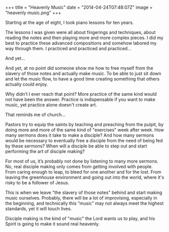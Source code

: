 +++
title = "Heavenly Music"
date = "2014-04-24T07:48:07Z"
image = "heavenly music.png"
+++

Starting at the age of eight, I took piano lessons for ten years.

The lessons I was given were all about fingerings and techniques, about reading the notes and then playing more and more complex pieces. I did my best to practice these advanced compositions and somehow labored my way through them. I practiced and practiced and practiced...

And yet...

And yet, at no point did someone show me how to free myself from the slavery of those notes and actually make music. To be able to just sit down and let the music flow, to have a good time creating something that others actually could enjoy.

Why didn’t I ever reach that point? More practice of the same kind would not have been the answer. Practice is indispensable if you want to make music, yet practice alone doesn't create art.

That reminds me of church...

Pastors try to equip the saints by teaching and preaching from the pulpit, by doing more and more of the same kind of "exercises" week after week. How many sermons does it take to make a disciple? And how many sermons would be necessary to eventually free a disciple from the need of being fed by these sermons? When will a disciple be able to step out and start performing the art of disciple making?

For most of us, it’s probably not done by listening to many more sermons. No, real disciple making only comes from getting involved with people. From caring enough to leap, to bleed for one another and for the lost. From leaving the greenhouse environment and going out into the world, where it's risky to be a follower of Jesus.

This is when we leave "the slavery of those notes" behind and start making music ourselves. Probably, there will be a lot of improvising, especially in the beginning, and technically this ”music” may not always meet the highest standards, yet it will touch lives.

Disciple making is the kind of "music" the Lord wants us to play, and his Spirit is going to make it sound real heavenly.
